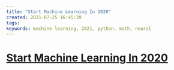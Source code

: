 ```yaml
---
title: "Start Machine Learning In 2020"
created: 2021-07-25 16:45:39
tags:
keywords: machine learning, 2021, python, math, neural
---
```


# [Start Machine Learning In 2020](https://github.com/HenJigg/start-machine-learning-in-2020)
